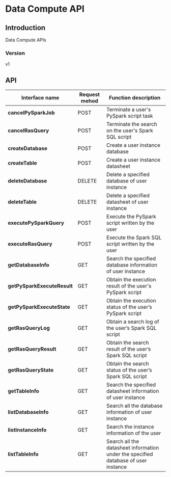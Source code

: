 # Data Compute API


## Introduction
Data Compute APIs


### Version
v1


## API
|Interface name|Request mehod|Function description|
|---|---|---|
|**cancelPySparkJob**|POST|Terminate a user's PySpark script task|
|**cancelRasQuery**|POST|Terminate the search on the user's Spark SQL script|
|**createDatabase**|POST|Create a user instance database|
|**createTable**|POST|Create a user instance datasheet|
|**deleteDatabase**|DELETE|Delete a specified database of user instance|
|**deleteTable**|DELETE|Delete a specified datasheet of user instance|
|**executePySparkQuery**|POST|Execute the PySpark script written by the user|
|**executeRasQuery**|POST|Execute the Spark SQL script written by the user|
|**getDatabaseInfo**|GET|Search the specified database information of user instance|
|**getPySparkExecuteResult**|GET|Obtain the execution result of the user's PySpark script|
|**getPySparkExecuteState**|GET|Obtain the execution status of the user’s PySpark script|
|**getRasQueryLog**|GET|Obtain a search log of the user’s Spark SQL script|
|**getRasQueryResult**|GET|Obtain the search result of the user’s Spark SQL script|
|**getRasQueryState**|GET|Obtain the search status of the user’s Spark SQL script|
|**getTableInfo**|GET|Search the specified datasheet information of user instance|
|**listDatabaseInfo**|GET|Search all the database information of user instance|
|**listInstanceInfo**|GET|Search the instance information of the user|
|**listTableInfo**|GET|Search all the datasheet information under the specified database of user instance|
